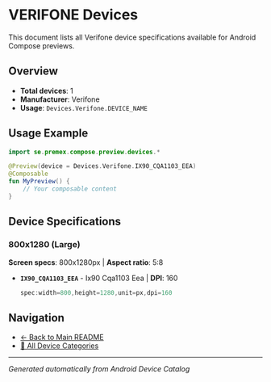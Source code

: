 # VERIFONE Devices

This document lists all Verifone device specifications available for Android Compose previews.

## Overview

- **Total devices**: 1
- **Manufacturer**: Verifone
- **Usage**: `Devices.Verifone.DEVICE_NAME`

## Usage Example

```kotlin
import se.premex.compose.preview.devices.*

@Preview(device = Devices.Verifone.IX90_CQA1103_EEA)
@Composable
fun MyPreview() {
    // Your composable content
}
```

## Device Specifications

### 800x1280 (Large)

**Screen specs**: 800x1280px | **Aspect ratio**: 5:8

- **`IX90_CQA1103_EEA`** - Ix90 Cqa1103 Eea | **DPI**: 160
  ```kotlin
  spec:width=800,height=1280,unit=px,dpi=160
  ```

## Navigation

- [← Back to Main README](../../README.md)
- [📱 All Device Categories](../README.md)

---
*Generated automatically from Android Device Catalog*
